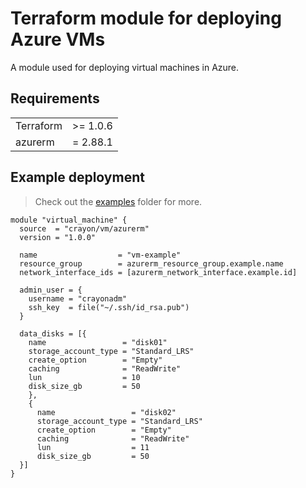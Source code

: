# Terraform module for deploying Azure VMs
A module used for deploying virtual machines in Azure.

## Requirements
| | |
|----------|----------|
|Terraform | >= 1.0.6 |
| azurerm  | = 2.88.1 |

## Example deployment

>Check out the [examples](examples/) folder for more.

```hcl
module "virtual_machine" {
  source  = "crayon/vm/azurerm"
  version = "1.0.0"

  name                  = "vm-example"
  resource_group        = azurerm_resource_group.example.name
  network_interface_ids = [azurerm_network_interface.example.id]

  admin_user = {
    username = "crayonadm"
    ssh_key  = file("~/.ssh/id_rsa.pub")
  }

  data_disks = [{
    name                 = "disk01"
    storage_account_type = "Standard_LRS"
    create_option        = "Empty"
    caching              = "ReadWrite"
    lun                  = 10
    disk_size_gb         = 50
    },
    {
      name                 = "disk02"
      storage_account_type = "Standard_LRS"
      create_option        = "Empty"
      caching              = "ReadWrite"
      lun                  = 11
      disk_size_gb         = 50
  }]
}
```
